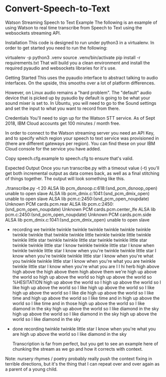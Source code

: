 # Convert-Speech-to-Text

Watson Streaming Speech to Text Example
The following is an example of using Watson to real time transcribe from Speech to Text using the websockets streaming API.

Installation
This code is designed to run under python3 in a virtualenv. In order to get started you need to run the following:

virtualenv -p python3 .venv
source .venv/bin/activate
pip install -r requirements.txt
That will build you a clean environment and install the required pyaudio and websockets libraries for it's use.

Getting Started
This uses the pyaudio interface to abstract talking to audio interfaces. On the upside, this smooths over a lot of platform differences.

However, on Linux audio remains a "hard problem". The "default" audio device that is picked up by pyaudio by default is going to be what your sound mixer is set to. In Ubuntu, you will need to go to the Sound settings and set the input to what you want to record from there.





Credentials
You'll need to sign up for the Watson STT service. As of Sept 2018, IBM Cloud accounts get 100 minutes / month free.

In order to connect to the Watson streaming server you need an API Key, and to specify which region your speech to text service was provisioned in (there are different gateways per region). You can find these on your IBM Cloud console for the service you have added.

Copy speech.cfg.example to speech.cfg to ensure that's valid.

Expected Output
Once you run transcribe.py with a timeout value (-t) you'll get both incremental output as data comes back, as well as a final stitching of things together. The output will look something like this.

./transcribe.py -t 20
ALSA lib pcm_dsnoop.c:618:(snd_pcm_dsnoop_open) unable to open slave
ALSA lib pcm_dmix.c:1041:(snd_pcm_dmix_open) unable to open slave
ALSA lib pcm.c:2450:(snd_pcm_open_noupdate) Unknown PCM cards.pcm.rear
ALSA lib pcm.c:2450:(snd_pcm_open_noupdate) Unknown PCM cards.pcm.center_lfe
ALSA lib pcm.c:2450:(snd_pcm_open_noupdate) Unknown PCM cards.pcm.side
ALSA lib pcm_dmix.c:1041:(snd_pcm_dmix_open) unable to open slave
* recording
  we
  twinkle
  twinkle twinkle
  twinkle twinkle
  twinkle twinkle
  twinkle twinkle that
  twinkle twinkle little
  twinkle twinkle little
  twinkle twinkle little star
  twinkle twinkle little star
  twinkle twinkle little star
  twinkle twinkle little star I know
  twinkle twinkle little star I know when
  twinkle twinkle little star I know when you're
  twinkle twinkle little star I know when you're
  twinkle twinkle little star I know when you're what you
  twinkle twinkle little star I know when you're what you are
  twinkle twinkle little star I know when you're what you are
  I
  I
  hi herb
  high above
  high above the
  high above them
  high above them we're
  high up above the world so
  high up above the world so
  high up above the world so %HESITATION
  high up above the world so I
  high up above the world so I like
  high up above the world so I like
  high up above the world so I like
  high up above the world so I like die
  high up above the world so I like time and
  high up above the world so I like time and in
  high up above the world so I like time and in those
  high up above the world so I like diamond in the sky
  high up above the world so I like diamond in the sky
  high up above the world so I like diamond in the sky
  high up above the world so I like diamond in the sky
* done recording
  twinkle twinkle little star I know when you're what you are high up above the world so I like diamond in the sky
  
  
  Transcription is far from perfect, but you get to see an example here of chunking the stream as we go and how it corrects with context.

Note: nursery rhymes / poetry probably really push the context fixing in terrible directions, but it's the thing that I can repeat over and over again as a parent of a young child.
